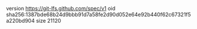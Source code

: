 version https://git-lfs.github.com/spec/v1
oid sha256:1387bde68b24d9bbb91d7a58fe2d90d052e64e92b440f62c67321f5a220bd904
size 21120
